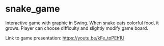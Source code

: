 # snake_game
Interactive game with graphic in Swing. When snake eats colorful food, it grows. Player can choose difficulty and slightly modify game board.

Link to game presentation: https://youtu.be/kFe_toPEh1U
